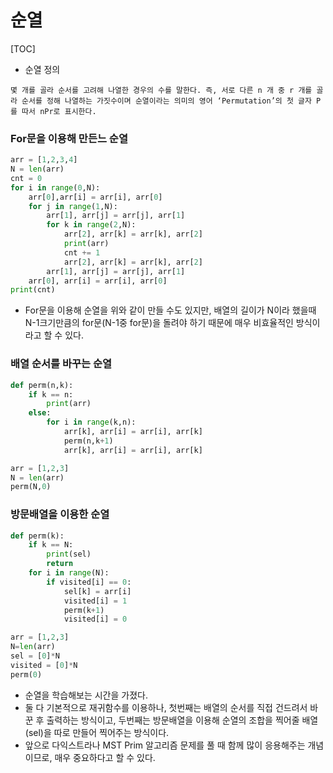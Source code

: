 # 순열

[TOC]

- 순열 정의

`몇 개를 골라 순서를 고려해 나열한 경우의 수를 말한다. 즉, 서로 다른 n 개 중 r 개를 골라 순서를 정해 나열하는 가짓수이며 순열이라는 의미의 영어 ‘Permutation’의 첫 글자 P를 따서 nPr로 표시한다.`



### For문을 이용해 만든느 순열

```python
arr = [1,2,3,4]
N = len(arr)
cnt = 0
for i in range(0,N):
    arr[0],arr[i] = arr[i], arr[0]
    for j in range(1,N):
        arr[1], arr[j] = arr[j], arr[1]
        for k in range(2,N):
            arr[2], arr[k] = arr[k], arr[2]
            print(arr)
            cnt += 1
            arr[2], arr[k] = arr[k], arr[2]
        arr[1], arr[j] = arr[j], arr[1]
    arr[0], arr[i] = arr[i], arr[0]
print(cnt)
```

- For문을 이용해 순열을 위와 같이 만들 수도 있지만, 배열의 길이가 N이라 했을때 N-1크기만큼의 for문(N-1중 for문)을 돌려야 하기 때문에 매우 비효율적인 방식이라고 할 수 있다.



### 배열 순서를 바꾸는 순열

```python
def perm(n,k):
    if k == n:
        print(arr)
    else:
        for i in range(k,n):
            arr[k], arr[i] = arr[i], arr[k]
            perm(n,k+1)
            arr[k], arr[i] = arr[i], arr[k]

arr = [1,2,3]
N = len(arr)
perm(N,0)
```



### 방문배열을 이용한 순열

```python
def perm(k):
    if k == N:
        print(sel)
        return
    for i in range(N):
        if visited[i] == 0:
            sel[k] = arr[i]
            visited[i] = 1
            perm(k+1)
            visited[i] = 0

arr = [1,2,3]
N=len(arr)
sel = [0]*N
visited = [0]*N
perm(0)
```

- 순열을 학습해보는 시간을 가졌다.
- 둘 다 기본적으로 재귀함수를 이용하나, 첫번째는 배열의 순서를 직접 건드려서 바꾼 후 출력하는 방식이고, 두번째는 방문배열을 이용해 순열의 조합을 찍어줄 배열(sel)을 따로 만들어 찍어주는 방식이다.
- 앞으로 다익스트라나 MST Prim 알고리즘 문제를 풀 때 함께 많이 응용해주는 개념이므로, 매우 중요하다고 할 수 있다.
